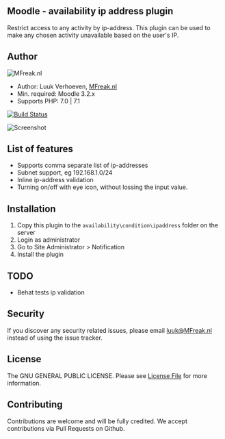 ## Moodle - availability ip address plugin
Restrict access to any activity by ip-address. This plugin can be used to make any chosen activity unavailable based on the user's IP.


## Author
![MFreak.nl](http://MFreak.nl/logo_small.png)

* Author: Luuk Verhoeven, [MFreak.nl](https://MFreak.nl/)
* Min. required: Moodle 3.2.x
* Supports PHP: 7.0 | 7.1 

[![Build Status](https://travis-ci.org/MFreakNL/moodle-availability_ipaddress.svg?branch=master)](https://travis-ci.org/MFreakNL/moodle-availability_ipaddress)

![Screenshot](https://moodle.org/pluginfile.php/50/local_plugins/plugin_screenshots/2292/2019-05-15_11-01-39.png)

## List of features
- Supports comma separate list of ip-addresses
- Subnet support, eg 192.168.1.0/24
- Inline ip-address validation
- Turning on/off with eye icon, without lossing the input value. 

## Installation
1.  Copy this plugin to the `availability\condition\ipaddress` folder on the server
2.  Login as administrator
3.  Go to Site Administrator > Notification
4.  Install the plugin

## TODO 
- Behat tests ip validation

## Security

If you discover any security related issues, please email [luuk@MFreak.nl](mailto:luuk@MFreak.nl) instead of using the issue tracker.

## License

The GNU GENERAL PUBLIC LICENSE. Please see [License File](LICENSE) for more information.

## Contributing

Contributions are welcome and will be fully credited. We accept contributions via Pull Requests on Github.
